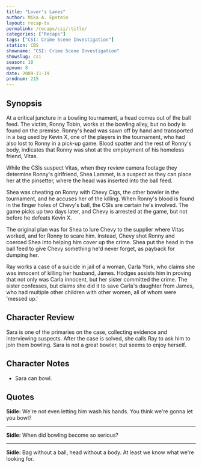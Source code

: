 ```yaml
---
title: "Lover's Lanes"
author: Mika A. Epstein
layout: recap-tv
permalink: /recaps/csi/:title/
categories: ["Recaps"]
tags: ["CSI: Crime Scene Investigation"]
station: CBS
showname: "CSI: Crime Scene Investigation"
showslug: csi
season: 10
epnum: 8  
date: 2009-11-19
prodnum: 215  
---
```


## Synopsis

At a critical juncture in a bowling tournament, a head comes out of the ball feed. The victim, Ronny Tobin, works at the bowling alley, but no body is found on the premise. Ronny's head was sawn off by hand and transported in a bag used by Kevin X, one of the players in the tournament, who had also lost to Ronny in a pick-up game. Blood spatter and the rest of Ronny's body, indicates that Ronny was shot at the employment of his homeless friend, Vitas.

While the CSIs suspect Vitas, when they review camera footage they determine Ronny's girlfriend, Shea Lammet, is a suspect as they can place her at the pinsetter, where the head was inserted into the ball feed.

Shea was cheating on Ronny with Chevy Cigs, the other bowler in the tournament, and he accuses her of the killing. When Ronny's blood is found in the finger holes of Chevy's ball, the CSIs are certain he's involved. The game picks up two days later, and Chevy is arrested at the game, but not before he defeats Kevin X.

The original plan was for Shea to lure Chevy to the supplier where Vitas worked, and for Ronny to scare him. Instead, Chevy shot Ronny and coerced Shea into helping him cover up the crime. Shea put the head in the ball feed to give Chevy something he'd never forget, as payback for dumping her.

Ray works a case of a suicide in jail of a woman, Carla York, who claims she was innocent of killing her husband, James. Hodges assists him in proving that not only was Carla innocent, but her sister committed the crime. The sister confesses, but claims she did it to save Carla's daughter from James, who had multiple other children with other women, all of whom were 'messed up.'

## Character Review

Sara is one of the primaries on the case, collecting evidence and interviewing suspects. After the case is solved, she calls Ray to ask him to join them bowling. Sara is not a great bowler, but seems to enjoy herself.

## Character Notes

* Sara can bowl.

## Quotes

**Sidle:** We're not even letting him wash his hands. You think we're gonna let you bowl?

- - -

**Sidle:** When did bowling become so serious? 

- - -

**Sidle:** Bag without a ball, head without a body. At least we know what we're looking for.